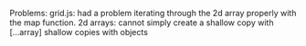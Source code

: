 Problems:
grid.js: had a problem iterating through the 2d array properly with the map function.
2d arrays: cannot simply create a shallow copy with [...array]
shallow copies with objects